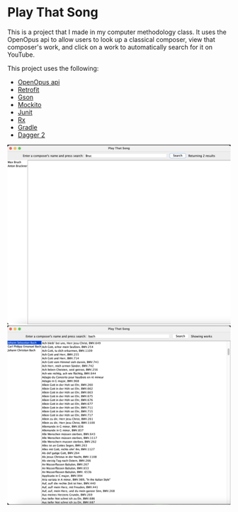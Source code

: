 # Play That Song

This is a project that I made in my computer methodology class. It uses the OpenOpus api to allow users to look up a 
classical composer, view that composer's work, and click on a work to automatically search for it on YouTube.

This project uses the following:
- [OpenOpus api](https://openopus.org/)
- [Retrofit](https://square.github.io/retrofit/)
- [Gson](https://sites.google.com/site/gson/gson-user-guide)
- [Mockito](https://site.mockito.org/)
- [Junit](https://junit.org/junit5/) 
- [Rx](https://reactivex.io/) 
- [Gradle](https://gradle.org/)
- [Dagger 2](https://www.baeldung.com/dagger-2)

![ComposerList](screenshots/ComposerList.png)
![WorkList](screenshots/WorkList.png)